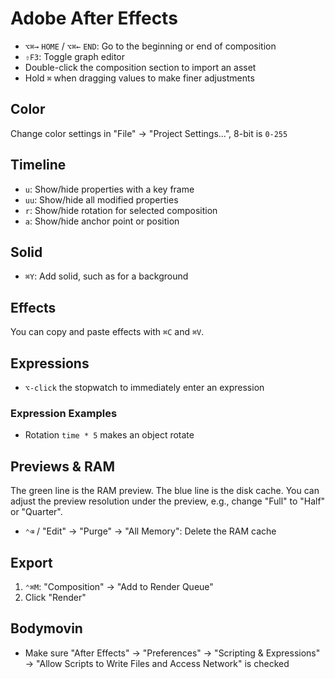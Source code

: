 # Adobe After Effects

- `⌥⌘→` `HOME` / `⌥⌘←` `END`: Go to the beginning or end of composition
- `⇧F3`: Toggle graph editor
- Double-click the composition section to import an asset
- Hold `⌘` when dragging values to make finer adjustments

## Color

Change color settings in "File" -> "Project Settings...", 8-bit is `0-255`

## Timeline

- `u`: Show/hide properties with a key frame
- `uu`: Show/hide all modified properties
- `r`: Show/hide rotation for selected composition
- `a`: Show/hide anchor point or position

## Solid

- `⌘Y`: Add solid, such as for a background

## Effects

You can copy and paste effects with `⌘C` and `⌘V`.

## Expressions

- `⌥-click` the stopwatch to immediately enter an expression

### Expression Examples

- Rotation `time * 5` makes an object rotate

## Previews & RAM

The green line is the RAM preview. The blue line is the disk cache. You can adjust the preview resolution under the preview, e.g., change "Full" to "Half" or "Quarter".

- `⌃⌫` / "Edit" -> "Purge" -> "All Memory": Delete the RAM cache

## Export

1. `⌃⌘M`: "Composition" -> "Add to Render Queue"
2. Click "Render"

## Bodymovin

- Make sure "After Effects" -> "Preferences" -> "Scripting & Expressions" -> "Allow Scripts to Write Files and Access Network" is checked
